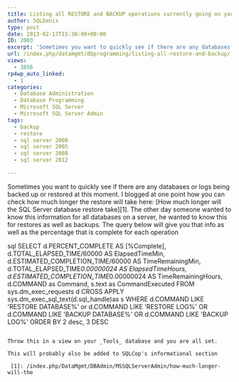 ```yaml
---
title: Listing all RESTORE and BACKUP operations currently going on your SQL Server
author: SQLDenis
type: post
date: 2013-02-17T15:30:00+00:00
ID: 2003
excerpt: 'Sometimes you want to quickly see if there are any databases or logs being backed up or restored at this moment. I blogged at one point how you can check how much longer the restore will take here: How much longer will the SQL Server database restore ta&hellip;'
url: /index.php/datamgmt/dbprogramming/listing-all-restore-and-backup/
views:
  - 3856
rp4wp_auto_linked:
  - 1
categories:
  - Database Administration
  - Database Programming
  - Microsoft SQL Server
  - Microsoft SQL Server Admin
tags:
  - backup
  - restore
  - sql server 2000
  - sql server 2005
  - sql server 2008
  - sql server 2012

---
```

Sometimes you want to quickly see if there are any databases or logs being backed up or restored at this moment. I blogged at one point how you can check how much longer the restore will take here: [How much longer will the SQL Server database restore take][1]. The other day someone wanted to know this information for all databases on a server, he wanted to know this for restores as well as backups. The query below will give you that info as well as the percentage that is complete for each operation

sql
SELECT 
    d.PERCENT_COMPLETE AS [%Complete],
    d.TOTAL_ELAPSED_TIME/60000 AS ElapsedTimeMin,
    d.ESTIMATED_COMPLETION_TIME/60000   AS TimeRemainingMin,
    d.TOTAL_ELAPSED_TIME*0.00000024 AS ElapsedTimeHours,
    d.ESTIMATED_COMPLETION_TIME*0.00000024  AS TimeRemainingHours,
    d.COMMAND as Command,
	s.text as CommandExecuted
FROM    sys.dm_exec_requests d
CROSS APPLY sys.dm_exec_sql_text(d.sql_handle)as s
WHERE  d.COMMAND LIKE 'RESTORE DATABASE%'
or d.COMMAND	 LIKE 'RESTORE LOG%'
OR d.COMMAND	 LIKE 'BACKUP DATABASE%'
OR d.COMMAND	 LIKE 'BACKUP LOG%'
ORDER   BY 2 desc, 3 DESC
```

Throw this in a view on your _Tools_ database and you are all set.

This will probably also be added to SQLCop's informational section

 [1]: /index.php/DataMgmt/DBAdmin/MSSQLServerAdmin/how-much-longer-will-the